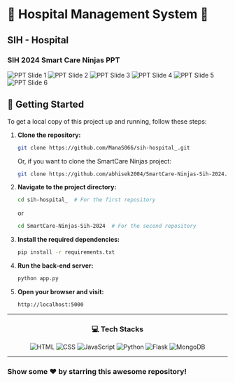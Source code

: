 # 🌟 Hospital Management System 🌟

## SIH - Hospital


### SIH 2024 Smart Care Ninjas PPT

![PPT Slide 1](https://github.com/user-attachments/assets/da0c281a-62a6-4b43-b0c8-7dd79dddb2ba)
![PPT Slide 2](https://github.com/user-attachments/assets/6d94ed24-28bc-4665-ba47-5340d8c39104)
![PPT Slide 3](https://github.com/user-attachments/assets/e207f909-a9b7-4266-b327-5b66e3c9b38e)
![PPT Slide 4](https://github.com/user-attachments/assets/945a74a6-ba45-4b9e-afbe-5b51adf3ec68)
![PPT Slide 5](https://github.com/user-attachments/assets/26f03832-8a7b-4ac2-bbca-fb9af0e3a53e)
![PPT Slide 6](https://github.com/user-attachments/assets/ddf2db52-914d-4b09-b610-ded3f50cc786)

## 🚀 Getting Started

To get a local copy of this project up and running, follow these steps:

1. **Clone the repository:**
   ```bash
   git clone https://github.com/ManaS066/sih-hospital_.git
   ```

   Or, if you want to clone the SmartCare Ninjas project:
   ```bash
   git clone https://github.com/abhisek2004/SmartCare-Ninjas-Sih-2024.git
   ```

2. **Navigate to the project directory:**
   ```bash
   cd sih-hospital_  # For the first repository
   ```
   or
   ```bash
   cd SmartCare-Ninjas-Sih-2024  # For the second repository
   ```

3. **Install the required dependencies:**
   ```bash
   pip install -r requirements.txt
   ```

4. **Run the back-end server:**
   ```bash
   python app.py
   ```

5. **Open your browser and visit:**
   ```
   http://localhost:5000
   ```

<hr> 

<div align="center">

### 💻 **Tech Stacks**

![HTML](https://img.shields.io/badge/HTML-%23E34F26.svg?style=for-the-badge&logo=html5&logoColor=white)
![CSS](https://img.shields.io/badge/CSS-%231572B6.svg?style=for-the-badge&logo=css3&logoColor=white)
![JavaScript](https://img.shields.io/badge/JavaScript-%23F7DF1E.svg?style=for-the-badge&logo=javascript&logoColor=black)
![Python](https://img.shields.io/badge/Python-%233B5998.svg?style=for-the-badge&logo=python&logoColor=white)
![Flask](https://img.shields.io/badge/Flask-%23000.svg?style=for-the-badge&logo=flask&logoColor=white)
![MongoDB](https://img.shields.io/badge/MongoDB-%2347A248.svg?style=for-the-badge&logo=mongodb&logoColor=white)

</div>

<hr>

### Show some ❤️ by starring this awesome repository!
